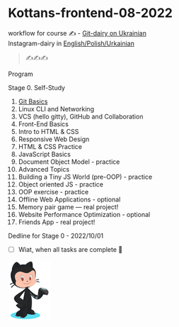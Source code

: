 # Kottans-frontend-08-2022

workflow for course :writing_hand: - [Git-dairy on Ukrainian](./dairy-task/)
<br> Instagram-dairy in [English/Polish/Urkainian](https://www.instagram.com/tina.bond_your_admin/) 

> :writing_hand::writing_hand::writing_hand:

Program 

Stage 0. Self-Study


1. [Git Basics](./git-basics/)
2. Linux CLI and Networking
3. VCS (hello gitty), GitHub and Collaboration
4. Front-End Basics
5. Intro to HTML & CSS
6. Responsive Web Design
7. HTML & CSS Practice
8. JavaScript Basics
9. Document Object Model - practice
10. Advanced Topics
11. Building a Tiny JS World (pre-OOP) - practice
12. Object oriented JS - practice
13. OOP exercise - practice
14. Offline Web Applications - optional
15. Memory pair game — real project!
16. Website Performance Optimization - optional
17. Friends App - real project!

Dedline for Stage 0 - 2022/10/01

- [ ] Wiat, when all tasks are complete :tada:

![зображення щктокотика](./img/image-rendered.png)
